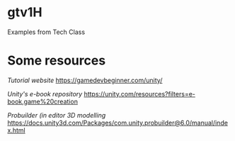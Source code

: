 # gtv1H
Examples from Tech Class

# Some resources
*Tutorial website*
https://gamedevbeginner.com/unity/

*Unity's e-book repository*
https://unity.com/resources?filters=e-book,game%20creation

*Probuilder (in editor 3D modelling*
https://docs.unity3d.com/Packages/com.unity.probuilder@6.0/manual/index.html
